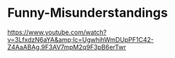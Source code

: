 # Funny-Misunderstandings
https://www.youtube.com/watch?v=3LfxdzN6aYA&amp;lc=UgwhihWmDUpPF1C42-Z4AaABAg.9F3AV7mpM2q9F3pB6erTwr

